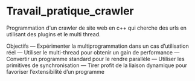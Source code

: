 # Travail_pratique_crawler
Programmation d'un crawler de site web en c++ qui cherche des urls en utilisant des plugins et le multi thread.

Objectifs
— Expérimenter la multiprogrammation dans un cas d’utilisation réel
— Utiliser le multi-thread pour obtenir un gain de performance
— Convertir un programme standard pour le rendre parallèle
— Utiliser les primitives de synchronisation
— Tirer profit de la liaison dynamique pour favoriser l’extensibilité d’un programme
